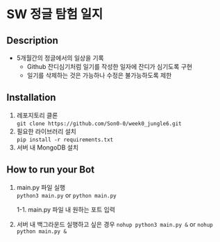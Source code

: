 # SW 정글 탐험 일지
## Description
- 5개월간의 정글에서의 일상을 기록
  - Github 잔디심기처럼 일기를 작성한 일자에 잔디가 심기도록 구현
  - 일기를 삭제하는 것은 가능하나 수정은 불가능하도록 제한

## Installation
1. 레포지토리 클론  
```git clone https://github.com/Son0-0/week0_jungle6.git```
2. 필요한 라이브러리 설치  
```pip install -r requirements.txt```
3. 서버 내 MongoDB 설치

## How to run your Bot
1. main.py 파일 실행  
```python3 main.py``` or ```python main.py```  

    1-1. main.py 파일 내 원하는 포트 입력  

2. 서버 내 백그라운드 실행하고 싶은 경우
```nohup python3 main.py &``` or ```nohup python main.py &```
